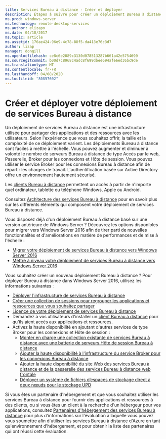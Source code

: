 ```yaml
---
title: Services Bureau à distance - Créer et déployer
description: Étapes à suivre pour créer un déploiement Bureau à distance
ms.prod: windows-server
ms.technology: remote-desktop-services
ms.author: elizapo
ms.date: 04/18/2017
ms.topic: article
ms.assetid: 176ae424-96e9-4c78-88f5-da418e76c3d7
author: lizap
manager: dongill
ms.openlocfilehash: ce8c6e2089c3130d078513287b661a42e5754690
ms.sourcegitcommit: b00d7c8968c4adc8f699dbee694afe6ed36bc9de
ms.translationtype: HT
ms.contentlocale: fr-FR
ms.lasthandoff: 04/08/2020
ms.locfileid: "80857602"
---
```

# <a name="build-and-deploy-your-remote-desktop-services-deployment"></a>Créer et déployer votre déploiement de services Bureau à distance

Un déploiement de services Bureau à distance est une infrastructure utilisée pour partager des applications et des ressources avec les utilisateurs. Selon l'expérience que vous souhaitez offrir, la taille et la complexité de ce déploiement varient. Les déploiements Bureau à distance sont faciles à mettre à l'échelle. Vous pouvez augmenter et diminuer à volonté le nombre de serveurs Bureau à distance de type Accès par le web, Passerelle, Broker pour les connexions et Hôte de session. Vous pouvez utiliser le service Broker pour les connexions Bureau à distance afin de répartir les charges de travail. L'authentification basée sur Active Directory offre un environnement hautement sécurisé. 

Les [clients Bureau à distance](clients/remote-desktop-clients.md) permettent un accès à partir de n'importe quel ordinateur, tablette ou téléphone Windows, Apple ou Android.

Consultez [Architecture des services Bureau à distance](desktop-hosting-logical-architecture.md) pour en savoir plus sur les différents éléments qui composent votre déploiement de services Bureau à distance.

Vous disposez déjà d'un déploiement Bureau à distance basé sur une version antérieure de Windows Server ? Découvrez les options disponibles pour migrer vers Windows Server 2016 afin de tirer parti de nouvelles fonctionnalités et d'améliorations en matière de performances et de mise à l'échelle :

- [Migrer votre déploiement de services Bureau à distance vers Windows Server 2016](migrate-rds-role-services.md)
- [Mettre à niveau votre déploiement de services Bureau à distance vers Windows Server 2016](upgrade-to-rds-2016.md)

Vous souhaitez créer un nouveau déploiement Bureau à distance ? Pour déployer Bureau à distance dans Windows Server 2016, utilisez les informations suivantes :

- [Déployer l'infrastructure de services Bureau à distance](rds-deploy-infrastructure.md)
- [Créer une collection de sessions pour regrouper les applications et ressources que vous souhaitez partager](rds-create-collection.md)
- [Licence de votre déploiement de services Bureau à distance](rds-client-access-license.md)
- Demandez à vos utilisateurs d'installer un [client Bureau à distance](clients/remote-desktop-clients.md) pour qu'ils aient accès aux applications et ressources. 
- Activez la haute disponibilité en ajoutant d'autres services de type Broker pour les connexions et Hôte de session :
   - [Monter en charge une collection existante de services Bureau à distance avec une batterie de serveurs Hôte de session Bureau à distance](rds-scale-rdsh-farm.md)
   - [Ajouter la haute disponibilité à l'infrastructure du service Broker pour les connexions Bureau à distance](rds-connection-broker-cluster.md)
   - [Ajouter la haute disponibilité du site Web des services Bureau à distance et de la passerelle des services Bureau à distance web frontale](rds-rdweb-gateway-ha.md)
   - [Déployer un système de fichiers d’espaces de stockage direct à deux nœuds pour le stockage UPD](rds-storage-spaces-direct-deployment.md)


Si vous êtes un partenaire d'hébergement et que vous souhaitez utiliser les services Bureau à distance pour fournir des applications et ressources à des clients, ou si vous êtes un client à la recherche d'un hébergeur pour vos applications, consultez [Partenaires d'hébergement des services Bureau à distance](rds-hosting-partners.md) pour plus d'informations sur l'évaluation à laquelle vous pouvez vous soumettre afin d'utiliser les services Bureau à distance d'Azure en tant qu'environnement d'hébergement, et pour obtenir la liste des partenaires qui ont réussi cette évaluation.
